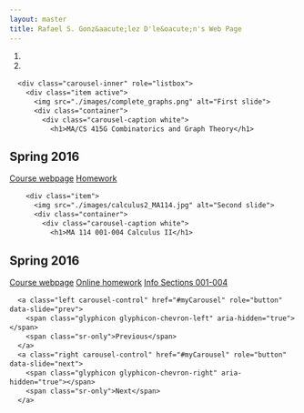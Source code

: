 ```yaml
---
layout: master
title: Rafael S. Gonz&aacute;lez D'le&oacute;n's Web Page
---
```


<div id="myCarousel" class="carousel slide" data-ride="carousel">
      <!-- Indicators -->
      <ol class="carousel-indicators">
        <li data-target="#myCarousel" data-slide-to="0" class="active"></li>
        <li data-target="#myCarousel" data-slide-to="1"></li>
      </ol>

      <div class="carousel-inner" role="listbox">
        <div class="item active">
          <img src="./images/complete_graphs.png" alt="First slide">
          <div class="container">
            <div class="carousel-caption white">
              <h1>MA/CS 415G Combinatorics and Graph Theory</h1>
  <h2>Spring 2016</h2>
  <p>
   <a class="btn btn-lg btn-primary showinfo" name="MA/CS 415G 001" href="/pages/courses/ma415G001-201602.html" role="button">Course webpage</a>
   <a class="btn btn-lg btn-primary" name="MA/CS 415G 001" href="/pages/courses/homeworkma415G001-201602.html" role="button">Homework</a>
	  </p>
            </div>
          </div>
        </div>

        <div class="item">
          <img src="./images/calculus2_MA114.jpg" alt="Second slide">
          <div class="container">
            <div class="carousel-caption white">
              <h1>MA 114 001-004 Calculus II</h1>
  <h2>Spring 2016</h2>
  <p>
   <a class="btn btn-lg btn-primary showinfo" name="MA 114 001-004" href="http://www.ms.uky.edu/~droyster/ma114F16/	" role="button">Course webpage</a>
   <a class="btn btn-lg btn-primary" name="MA 114 001-004" href="http://webwork.as.uky.edu/webwork2/MA114F16/" role="button">Online homework</a>   
   <a class="btn btn-lg btn-primary showinfo" name="MA 114 001-004" href="/pages/courses/ma114-001-004-201602.html" role="button">Info Sections 001-004</a>


  </p>
            </div>
          </div>
        </div>
      </div>
      
      <a class="left carousel-control" href="#myCarousel" role="button" data-slide="prev">
        <span class="glyphicon glyphicon-chevron-left" aria-hidden="true"></span>
        <span class="sr-only">Previous</span>
      </a>
      <a class="right carousel-control" href="#myCarousel" role="button" data-slide="next">
        <span class="glyphicon glyphicon-chevron-right" aria-hidden="true"></span>
        <span class="sr-only">Next</span>
      </a>
 </div>
